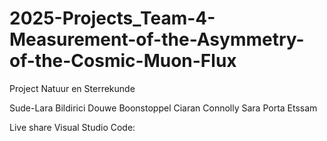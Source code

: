 # 2025-Projects_Team-4-Measurement-of-the-Asymmetry-of-the-Cosmic-Muon-Flux
Project Natuur en Sterrekunde 

Sude-Lara Bildirici
Douwe Boonstoppel
Ciaran Connolly
Sara Porta Etssam

Live share Visual Studio Code: 


